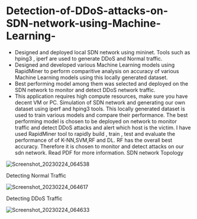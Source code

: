 # Detection-of-DDoS-attacks-on-SDN-network-using-Machine-Learning-
* Designed and deployed local SDN network using mininet. Tools such as hping3 , iperf are used to generate DDoS
and Normal traffic.
* Designed and developed various Machine Learning models using RapidMiner to perform comparitive analysis on
accuracy of various Machine Learning models using this locally generated dataset.
* Best performing model among them was selected and deployed on the SDN network to monitor and detect DDoS
network traffic.
* This application requires high compute resources, make sure you have decent VM or PC.
Simulation of SDN  network and generating our own dataset using iperf and hping3 tools. This locally generated dataset is used to train various models and compare their performance. The best performing model is chosen to be deployed on network to monitor traffic and detect DDoS attacks and alert which host is the victim.
I have used RapidMiner tool to rapidly build , train , test and evaluate the performance of of K-NN,SVM,RF and DL. RF has the overall best accuracy. Therefore it is chosen to monitor and detect attacks on our sdn network. 
Read PDF for more information.
SDN network Topology  

![Screenshot_20230224_064538](https://user-images.githubusercontent.com/49368483/221187802-1eb88280-0df1-49ad-8a74-c52daa939202.png)

Detecting Normal Traffic

![Screenshot_20230224_064617](https://user-images.githubusercontent.com/49368483/221187833-81e98571-bd85-4b80-9ec7-a103e6f0c349.png)

Detecting DDoS Traffic

![Screenshot_20230224_064633](https://user-images.githubusercontent.com/49368483/221187857-c1599400-2cef-4304-9e2c-6cc246d877eb.png)
